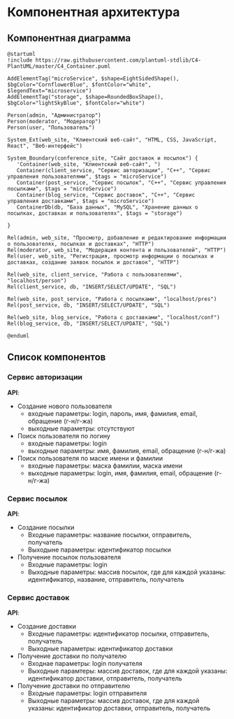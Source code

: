 # Компонентная архитектура
<!-- Состав и взаимосвязи компонентов системы между собой и внешними системами с указанием протоколов, ключевые технологии, используемые для реализации компонентов.
Диаграмма контейнеров C4 и текстовое описание. 
-->
## Компонентная диаграмма

```plantuml
@startuml
!include https://raw.githubusercontent.com/plantuml-stdlib/C4-PlantUML/master/C4_Container.puml

AddElementTag("microService", $shape=EightSidedShape(), $bgColor="CornflowerBlue", $fontColor="white", $legendText="microservice")
AddElementTag("storage", $shape=RoundedBoxShape(), $bgColor="lightSkyBlue", $fontColor="white")

Person(admin, "Администратор")
Person(moderator, "Модератор")
Person(user, "Пользователь")

System_Ext(web_site, "Клиентский веб-сайт", "HTML, CSS, JavaScript, React", "Веб-интерфейс")

System_Boundary(conference_site, "Сайт доставок и посылок") {
   'Container(web_site, "Клиентский веб-сайт", ")
   Container(client_service, "Сервис авторизации", "C++", "Сервис управления пользователями", $tags = "microService")    
   Container(post_service, "Сервис посылок", "C++", "Сервис управления посылками", $tags = "microService") 
   Container(blog_service, "Сервис доставок", "C++", "Сервис управления доставками", $tags = "microService")   
   ContainerDb(db, "База данных", "MySQL", "Хранение данных о посылках, доставках и пользователях", $tags = "storage")
   
}

Rel(admin, web_site, "Просмотр, добавление и редактирование информации о пользователях, посылках и доставках", "HTTP")
Rel(moderator, web_site, "Модерация контента и пользователей", "HTTP")
Rel(user, web_site, "Регистрация, просмотр информации о посылках и доставках, создание заявок посылок и доставок", "HTTP")

Rel(web_site, client_service, "Работа с пользователями", "localhost/person")
Rel(client_service, db, "INSERT/SELECT/UPDATE", "SQL")

Rel(web_site, post_service, "Работа с посылками", "localhost/pres")
Rel(post_service, db, "INSERT/SELECT/UPDATE", "SQL")

Rel(web_site, blog_service, "Работа с доставками", "localhost/conf")
Rel(blog_service, db, "INSERT/SELECT/UPDATE", "SQL")

@enduml
```
## Список компонентов  

### Сервис авторизации
**API**:
-	Создание нового пользователя
      - входные параметры: login, пароль, имя, фамилия, email, обращение (г-н/г-жа)
      - выходные параметры: отсутствуют
-	Поиск пользователя по логину
     - входные параметры:  login
     - выходные параметры: имя, фамилия, email, обращение (г-н/г-жа)
-	Поиск пользователя по маске имени и фамилии
     - входные параметры: маска фамилии, маска имени
     - выходные параметры: login, имя, фамилия, email, обращение (г-н/г-жа)

### Сервис посылок
**API**:
- Создание посылки
  - Входные параметры: название посылки, отправитель, получатель
  - Выходыне параметры: идентификатор посылки
- Получение посылок пользователя
  - Входные параметры: login
  - Выходные параметры: массив посылок, где для каждой указаны: идентификатор, название, отправитель, получатель

### Сервис доставок
**API**:
- Создание доставки
  - Входные параметры: идентификатор посылки, отправитель, получатель
  - Выходные параметры: идентификатор доставки
- Получение доставки по получателю
  - Входнае параметры: login получателя
  - Выходные парамтеры: массив доставок, где для каждой указаны: идентификатор доставки, отправитель, получатель
- Получение доставки по отправителю
  - Входные параметры: login отправителя
  - Выходные параметры: массив доставок, где для каждой указаны: идентификатор доставки, отправитель, получатель

